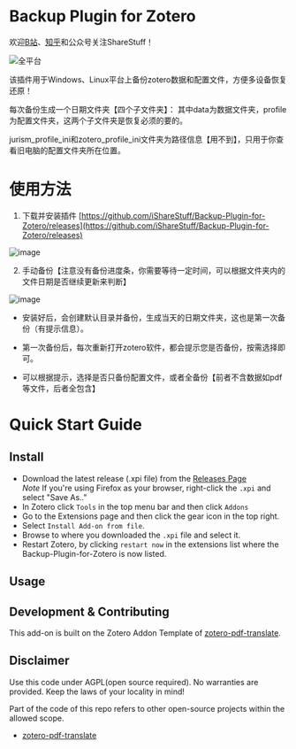 <!--
 * @Descripttion: your project
 * @version: 1.0
 * @Author: ingopro
 * @Date: 2022-04-24 22:08:23
 * @LastEditors: isharestuff
 * @LastEditTime: 2022-04-29 19:32:57
-->
# Backup Plugin for Zotero
欢迎[B站](https://space.bilibili.com/20435673)、[知乎](https://www.zhihu.com/people/ShareStuff/posts)和公众号关注ShareStuff！

![全平台](https://user-images.githubusercontent.com/61663626/163555055-2a800bcf-a139-40cc-b9e1-cc3b7759fd34.jpg)


该插件用于Windows、Linux平台上备份zotero数据和配置文件，方便多设备恢复还原！

每次备份生成一个日期文件夹【四个子文件夹】：
其中data为数据文件夹，profile为配置文件夹，这两个子文件夹是恢复必须的要的。

jurism_profile_ini和zotero_profile_ini文件夹为路径信息【用不到】，只用于你查看旧电脑的配置文件夹所在位置。

# 使用方法
1. 下载并安装插件
[https://github.com/iShareStuff/Backup-Plugin-for-Zotero/releases](https://github.com/iShareStuff/Backup-Plugin-for-Zotero/releases)

![image](https://user-images.githubusercontent.com/61663626/163553784-28dcb2e9-714e-436c-a549-0a9269910fe2.png)

2. 手动备份【注意没有备份进度条，你需要等待一定时间，可以根据文件夹内的文件日期是否继续更新来判断】

![image](https://user-images.githubusercontent.com/61663626/163553876-a8159a6f-d419-4720-85f4-d80890aedc84.png)

* 安装好后，会创建默认目录并备份，生成当天的日期文件夹，这也是第一次备份（有提示信息）。

* 第一次备份后，每次重新打开zotero软件，都会提示您是否备份，按需选择即可。

* 可以根据提示，选择是否只备份配置文件，或者全备份【前者不含数据如pdf等文件，后者全包含】
  
# Quick Start Guide

## Install

- Download the latest release (.xpi file) from the [Releases Page](https://github.com/iShareStuff/Backup-Plugin-for-Zotero/releases)  
  _Note_ If you're using Firefox as your browser, right-click the `.xpi` and select "Save As.."
- In Zotero click `Tools` in the top menu bar and then click `Addons`
- Go to the Extensions page and then click the gear icon in the top right.
- Select `Install Add-on from file`.
- Browse to where you downloaded the `.xpi` file and select it.
- Restart Zotero, by clicking `restart now` in the extensions list where the
  Backup-Plugin-for-Zotero is now listed.

## Usage

## Development & Contributing

This add-on is built on the Zotero Addon Template of [zotero-pdf-translate](https://github.com/windingwind/zotero-pdf-translate).

## Disclaimer

Use this code under AGPL(open source required). No warranties are provided. Keep the laws of your locality in mind!

Part of the code of this repo refers to other open-source projects within the allowed scope.

- [zotero-pdf-translate](https://github.com/windingwind/zotero-pdf-translate)

